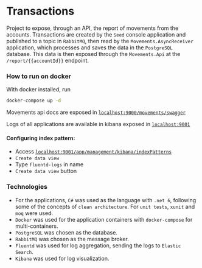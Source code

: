 # Transactions

Project to expose, through an API, the report of movements from the accounts. Transactions are created by the `Seed` console application and published to a topic in `RabbitMQ`, then read by the `Movements.AsyncReceiver` application, which processes and saves the data in the `PostgreSQL` database. This data is then exposed through the `Movements.Api` at the `/report/{{accountId}}` endpoint.

### How to run on docker

With docker installed, run

```bash 
docker-compose up -d
```

Movements api docs are exposed in [`localhost:9000/movements/swagger`](localhost:9000/movements/swagger)

Logs of all applications are available in kibana exposed in [`localhost:9001`](localhost:9001)

#### Configuring index pattern:
   - Access [`localhost:9001/app/management/kibana/indexPatterns`](localhost:9001/app/management/kibana/indexPatterns)
   - `Create data view`
   - Type `fluentd-logs` in name
   - `Create data view` button

### Technologies

- For the applications, `C#` was used as the language with `.net 6`, following some of the concepts of `clean architecture`. For `unit tests`, `xunit` and `moq` were used.
- `Docker` was used for the application containers with `docker-compose` for multi-containers.
- `PostgreSQL` was chosen as the database.
- `RabbitMQ` was chosen as the message broker.
- `Fluentd` was used for log aggregation, sending the logs to `Elastic Search`.
- `Kibana` was used for log visualization.
